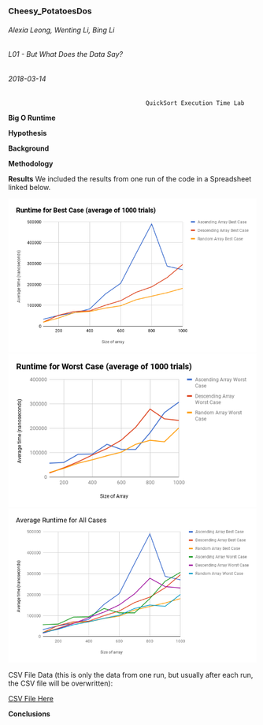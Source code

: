 ### Cheesy_PotatoesDos
###### Alexia Leong, Wenting Li, Bing Li
###### L01 - But What Does the Data Say?
###### 2018-03-14

                                           QuickSort Execution Time Lab
  
**Big O Runtime**
                                             
                                             
**Hypothesis**

**Background**

**Methodology**

**Results**
We included the results from one run of the code in a Spreadsheet linked below. 

![image of graph](https://github.com/aleong1/Cheesy_PotatoesDos/blob/master/bestchart.png)
![image of graph](https://github.com/aleong1/Cheesy_PotatoesDos/blob/master/worstchart.png)
![image of graph](https://github.com/aleong1/Cheesy_PotatoesDos/blob/master/allchart.png)

CSV File Data (this is only the data from one run, but usually after each run, the CSV file will be overwritten):

[CSV File Here](https://github.com/aleong1/Cheesy_PotatoesDos/blob/master/quicksort.csv)


**Conclusions**
